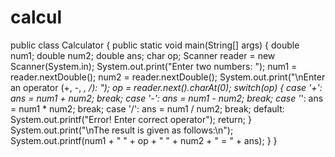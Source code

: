 # calcul
public class Calculator {
   public static void main(String[] args) {
      double num1;
      double num2;
      double ans;
      char op;
      Scanner reader = new Scanner(System.in);
      System.out.print("Enter two numbers: ");
      num1 = reader.nextDouble();
      num2 = reader.nextDouble();
      System.out.print("\nEnter an operator (+, -, *, /): ");
      op = reader.next().charAt(0);
      switch(op) {
         case '+': ans = num1 + num2;
            break;
         case '-': ans = num1 - num2;
            break;
         case '*': ans = num1 * num2;
            break;
         case '/': ans = num1 / num2;
            break;
         default:  System.out.printf("Error! Enter correct operator");
            return;
      }
      System.out.print("\nThe result is given as follows:\n");
      System.out.printf(num1 + " " + op + " " + num2 + " = " + ans);
   }
}
